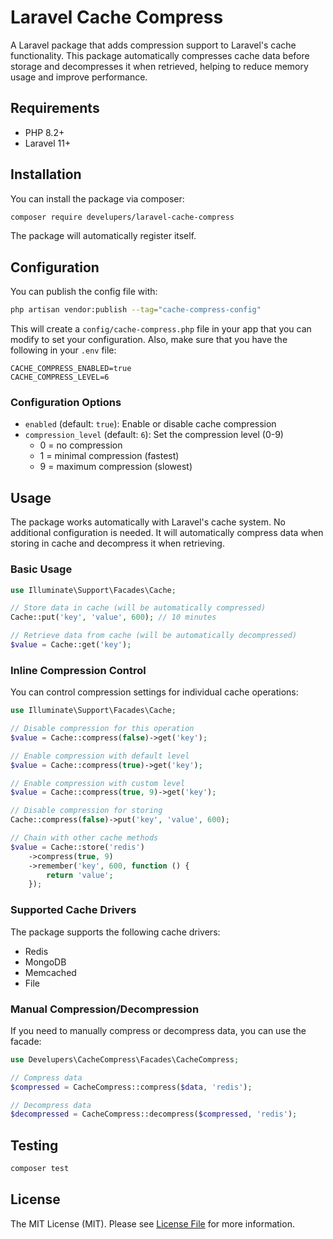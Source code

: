 # Laravel Cache Compress

A Laravel package that adds compression support to Laravel's cache functionality. This package automatically compresses cache data before storage and decompresses it when retrieved, helping to reduce memory usage and improve performance.

## Requirements

- PHP 8.2+
- Laravel 11+

## Installation

You can install the package via composer:

```bash
composer require develupers/laravel-cache-compress
```

The package will automatically register itself.

## Configuration

You can publish the config file with:

```bash
php artisan vendor:publish --tag="cache-compress-config"
```

This will create a `config/cache-compress.php` file in your app that you can modify to set your configuration. Also, make sure that you have the following in your `.env` file:

```env
CACHE_COMPRESS_ENABLED=true
CACHE_COMPRESS_LEVEL=6
```

### Configuration Options

- `enabled` (default: `true`): Enable or disable cache compression
- `compression_level` (default: `6`): Set the compression level (0-9)
  - 0 = no compression
  - 1 = minimal compression (fastest)
  - 9 = maximum compression (slowest)

## Usage

The package works automatically with Laravel's cache system. No additional configuration is needed. It will automatically compress data when storing in cache and decompress it when retrieving.

### Basic Usage

```php
use Illuminate\Support\Facades\Cache;

// Store data in cache (will be automatically compressed)
Cache::put('key', 'value', 600); // 10 minutes

// Retrieve data from cache (will be automatically decompressed)
$value = Cache::get('key');
```

### Inline Compression Control

You can control compression settings for individual cache operations:

```php
use Illuminate\Support\Facades\Cache;

// Disable compression for this operation
$value = Cache::compress(false)->get('key');

// Enable compression with default level
$value = Cache::compress(true)->get('key');

// Enable compression with custom level
$value = Cache::compress(true, 9)->get('key');

// Disable compression for storing
Cache::compress(false)->put('key', 'value', 600);

// Chain with other cache methods
$value = Cache::store('redis')
    ->compress(true, 9)
    ->remember('key', 600, function () {
        return 'value';
    });
```

### Supported Cache Drivers

The package supports the following cache drivers:
- Redis
- MongoDB
- Memcached
- File

### Manual Compression/Decompression

If you need to manually compress or decompress data, you can use the facade:

```php
use Develupers\CacheCompress\Facades\CacheCompress;

// Compress data
$compressed = CacheCompress::compress($data, 'redis');

// Decompress data
$decompressed = CacheCompress::decompress($compressed, 'redis');
```

## Testing

```bash
composer test
```

## License

The MIT License (MIT). Please see [License File](LICENSE.md) for more information.
